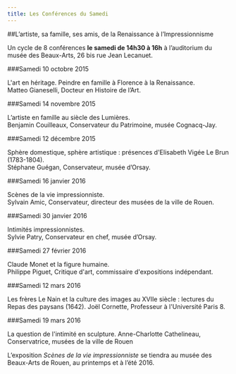 ```yaml
---
title: Les Conférences du Samedi
---
```


##L’artiste, sa famille, ses amis, de la Renaissance à l’Impressionnisme

Un cycle de 8 conférences **le samedi de 14h30 à 16h** à l’auditorium du musée des Beaux-Arts, 26 bis rue Jean Lecanuet.

###Samedi 10 octobre 2015

L'art en héritage. Peindre en famille à Florence à la Renaissance.  
Matteo Gianeselli, Docteur en Histoire de l’Art.

###Samedi 14 novembre 2015

L’artiste en famille au siècle des Lumières.  
Benjamin Couilleaux, Conservateur du Patrimoine, musée Cognacq-Jay.

###Samedi 12 décembre 2015

Sphère domestique, sphère artistique : présences d'Elisabeth Vigée Le Brun (1783-1804).  
Stéphane Guégan, Conservateur, musée d’Orsay.

###Samedi 16 janvier 2016

Scènes de la vie impressionniste.  
Sylvain Amic, Conservateur, directeur des musées de la ville de Rouen.

###Samedi 30 janvier 2016

Intimités impressionnistes.  
Sylvie Patry, Conservateur en chef, musée d’Orsay.

###Samedi 27 février 2016

Claude Monet et la figure humaine.  
Philippe Piguet, Critique d'art, commissaire d'expositions indépendant.

###Samedi 12 mars 2016

Les frères Le Nain et la culture des images au XVIIe siècle : lectures du Repas des paysans (1642).
Joël Cornette, Professeur à l'Université Paris 8.

###Samedi 19 mars 2016

La question de l'intimité en sculpture.
Anne-Charlotte Cathelineau, Conservatrice, musées de la ville de Rouen

L’exposition *Scènes de la vie impressionniste* se tiendra au musée des Beaux-Arts de Rouen, au printemps et à l’été 2016.
